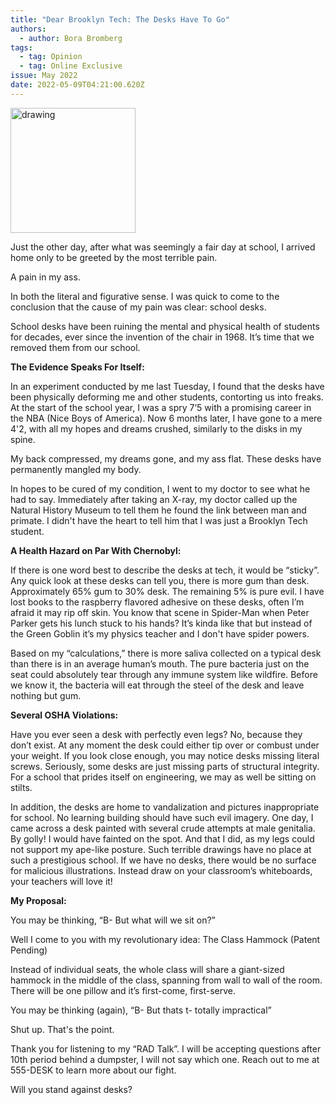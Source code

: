 ```yaml
---
title: "Dear Brooklyn Tech: The Desks Have To Go"
authors:
  - author: Bora Bromberg
tags:
  - tag: Opinion
  - tag: Online Exclusive
issue: May 2022
date: 2022-05-09T04:21:00.620Z
---
```

<img src="https://lh3.googleusercontent.com/IVyq4mdrEYimH_S-XHMfEq57FVMeMmnXQLLRQZPsD9TH5iBFx44JJxo-hW_S5sPvr6DePeFyjhYFpH5QDJJ8CjGAeoLvY6999REzGrpvt7LBOBoF54bobYzZHEIR1Y-WKSo2IPvM9EHb9b4Qyg" alt="drawing" width="200"/>

Just the other day, after what was seemingly a fair day at school, I arrived home only to be greeted by the most terrible pain. 

A pain in my ass.

In both the literal and figurative sense. I was quick to come to the conclusion that the cause of my pain was clear: school desks.

School desks have been ruining the mental and physical health of students for decades, ever since the invention of the chair in 1968. It’s time that we removed them from our school.

**The Evidence Speaks For Itself:**

In an experiment conducted by me last Tuesday, I found that the desks have been physically deforming me and other students, contorting us into freaks. At the start of the school year, I was a spry 7’5 with a promising career in the NBA (Nice Boys of America). Now 6 months later, I have gone to a mere 4'2, with all my hopes and dreams crushed, similarly to the disks in my spine. 

My back compressed, my dreams gone, and my ass flat. These desks have permanently mangled my body. 

In hopes to be cured of my condition, I went to my doctor to see what he had to say. Immediately after taking an X-ray, my doctor called up the Natural History Museum to tell them he found the link between man and primate. I didn't have the heart to tell him that I was just a Brooklyn Tech student.

**A Health Hazard on Par With Chernobyl:**

If there is one word best to describe the desks at tech, it would be “sticky”. Any quick look at these desks can tell you, there is more gum than desk. Approximately 65% gum to 30% desk. The remaining 5% is pure evil. I have lost books to the raspberry flavored adhesive on these desks, often I’m afraid it may rip off skin. You know that scene in Spider-Man when Peter Parker gets his lunch stuck to his hands? It’s kinda like that but instead of the Green Goblin it’s my physics teacher and I don't have spider powers.

Based on my “calculations,” there is more saliva collected on a typical desk than there is in an average human’s mouth. The pure bacteria just on the seat could absolutely tear through any immune system like wildfire. Before we know it, the bacteria will eat through the steel of the desk and leave nothing but gum.

**Several OSHA Violations:**

Have you ever seen a desk with perfectly even legs? No, because they don’t exist. At any moment the desk could either tip over or combust under your weight. If you look close enough, you may notice desks missing literal screws. Seriously, some desks are just missing parts of structural integrity. For a school that prides itself on engineering, we may as well be sitting on stilts. 

In addition, the desks are home to vandalization and pictures inappropriate for school. No learning building should have such evil imagery. One day, I came across a desk painted with several crude attempts at male genitalia. By golly! I would have fainted on the spot. And that I did, as my legs could not support my ape-like posture. Such terrible drawings have no place at such a prestigious school. If we have no desks, there would be no surface for malicious illustrations. Instead draw on your classroom’s whiteboards, your teachers will love it!

**My Proposal:**

You may be thinking, “B- But what will we sit on?” 

Well I come to you with my revolutionary idea: The Class Hammock (Patent Pending)

Instead of individual seats, the whole class will share a giant-sized hammock in the middle of the class, spanning from wall to wall of the room. There will be one pillow and it’s first-come, first-serve.

You may be thinking (again), “B- But thats t- totally impractical” 

Shut up. That's the point.

Thank you for listening to my “RAD Talk”. I will be accepting questions after 10th period behind a dumpster, I will not say which one. Reach out to me at 555-DESK to learn more about our fight. 

Will you stand against desks?